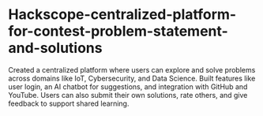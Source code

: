 # Hackscope-centralized-platform-for-contest-problem-statement-and-solutions
Created a centralized platform where users can explore and solve problems across domains like IoT, Cybersecurity, and Data Science. Built features like user login, an AI chatbot for suggestions, and integration with GitHub and YouTube. Users can also submit their own solutions, rate others, and give feedback to support shared learning.
